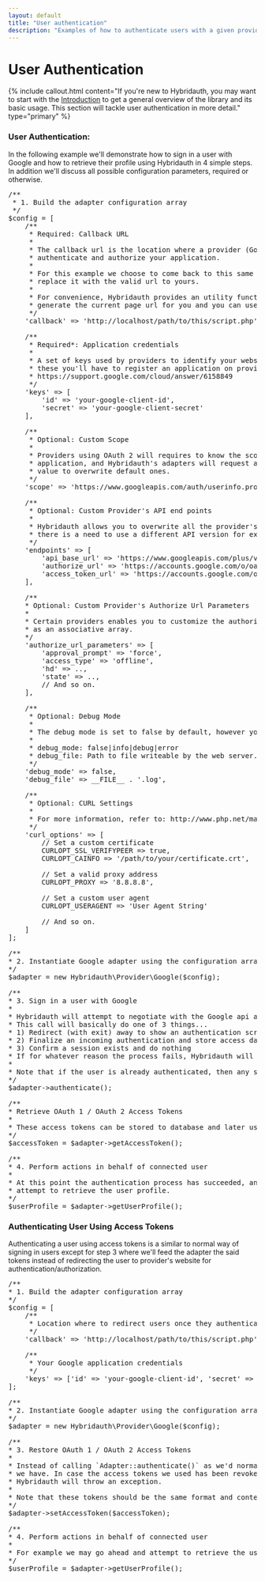 ```yaml
---
layout: default
title: "User authentication"
description: "Examples of how to authenticate users with a given providers and how to make use of OAuth access tokens."
---
```


User Authentication
===================

{% include callout.html content="If you're new to Hybridauth, you may want to start with the [Introduction](introduction.html) to get a general overview of the library and its basic usage. This section will tackle user authentication in more detail." type="primary" %}

### User Authentication:

In the following example we'll demonstrate how to sign in a user with Google and how to retrieve their profile using Hybridauth in 4 simple steps. In addition we'll discuss all possible configuration parameters, required or otherwise.

<pre>
/**
 * 1. Build the adapter configuration array
 */
$config = [
    /**
     * Required: Callback URL
     *
     * The callback url is the location where a provider (Google in this case) will redirect the use once they
     * authenticate and authorize your application.
     *
     * For this example we choose to come back to this same script, however in your project you'll have to you need to
     * replace it with the valid url to yours.
     *
     * For convenience, Hybridauth provides an utility function `Hybridauth\HttpClient\Util::getCurrentUrl()` that can
     * generate the current page url for you and you can use it for the callback.
     */
    'callback' => 'http://localhost/path/to/this/script.php',

    /**
     * Required*: Application credentials
     *
     * A set of keys used by providers to identify your website and only required by those using OAuth 1 and OAuth 2. To acquire
     * these you'll have to register an application on provider's site. In the case of Google for instance you can refer to
     * https://support.google.com/cloud/answer/6158849
     */
    'keys' => [
        'id' => 'your-google-client-id',
        'secret' => 'your-google-client-secret' 
    ],

    /**
     * Optional: Custom Scope
     *
     * Providers using OAuth 2 will requires to know the scope of the authorization a user is going to give to your
     * application, and Hybridauth's adapters will request a limited scope by default, however you may specify a custom
     * value to overwrite default ones.
     */
    'scope' => 'https://www.googleapis.com/auth/userinfo.profile https://www.googleapis.com/auth/userinfo.email',

    /**
     * Optional: Custom Provider's API end points
     *
     * Hybridauth allows you to overwrite all the provider's API end point, which might be useful in some cases like when
     * there is a need to use a different API version for example.
     */
    'endpoints' => [
        'api_base_url' => 'https://www.googleapis.com/plus/v1/',
        'authorize_url' => 'https://accounts.google.com/o/oauth2/auth',
        'access_token_url' => 'https://accounts.google.com/o/oauth2/token',
    ],

    /**
    * Optional: Custom Provider's Authorize Url Parameters
    *
    * Certain providers enables you to customize the authorization url which you can optionality pass in adapter's config
    * as an associative array.
    */
    'authorize_url_parameters' => [
        'approval_prompt' => 'force',
        'access_type' => 'offline',
        'hd' => ..,
        'state' => ..,
        // And so on.
    ],

    /**
     * Optional: Debug Mode
     *
     * The debug mode is set to false by default, however you can rise its level to either 'info', 'debug' or 'error'.
     *
     * debug_mode: false|info|debug|error
     * debug_file: Path to file writeable by the web server. Required if only 'debug_mode' is not false.
     */
    'debug_mode' => false,
    'debug_file' => __FILE__ . '.log',

    /**
     * Optional: CURL Settings
     *
     * For more information, refer to: http://www.php.net/manual/function.curl-setopt.php
     */
    'curl_options' => [
        // Set a custom certificate
        CURLOPT_SSL_VERIFYPEER => true,
        CURLOPT_CAINFO => '/path/to/your/certificate.crt',

        // Set a valid proxy address
        CURLOPT_PROXY => '8.8.8.8',

        // Set a custom user agent
        CURLOPT_USERAGENT => 'User Agent String'
        
        // And so on.
    ]
];

/**
* 2. Instantiate Google adapter using the configuration array we built
*/
$adapter = new Hybridauth\Provider\Google($config);

/**
* 3. Sign in a user with Google
*
* Hybridauth will attempt to negotiate with the Google api and authenticate the user.
* This call will basically do one of 3 things...
* 1) Redirect (with exit) away to show an authentication screen for a provider (e.g. Facebook's OAuth confirmation page)
* 2) Finalize an incoming authentication and store access data in a session
* 3) Confirm a session exists and do nothing
* If for whatever reason the process fails, Hybridauth will then throw an exception.
*
* Note that if the user is already authenticated, then any subsequent call to this method will be ignored.
*/
$adapter->authenticate();

/**
* Retrieve OAuth 1 / OAuth 2 Access Tokens
*
* These access tokens can be stored to database and later used to restore user's session.
*/
$accessToken = $adapter->getAccessToken();

/**
* 4. Perform actions in behalf of connected user
*
* At this point the authentication process has succeeded, and we can proceed with our application logic. For example we may
* attempt to retrieve the user profile.
*/
$userProfile = $adapter->getUserProfile();
</pre>

### Authenticating User Using Access Tokens

Authenticating a user using access tokens is a similar to normal way of signing in users except for step 3 where we'll feed the adapter the said tokens instead of redirecting the user to provider's website for authentication/authorization.

<pre>
/**
* 1. Build the adapter configuration array
*/
$config = [
    /**
     * Location where to redirect users once they authenticate with Google
     */
    'callback' => 'http://localhost/path/to/this/script.php',

    /**
     * Your Google application credentials
     */
    'keys' => ['id' => 'your-google-client-id', 'secret' => 'your-google-client-secret'],
];

/**
* 2. Instantiate Google adapter using the configuration array we built
*/
$adapter = new Hybridauth\Provider\Google($config);

/**
* 3. Restore OAuth 1 / OAuth 2 Access Tokens
*
* Instead of calling `Adapter::authenticate()` as we'd normally do, here we simply feed the adapter any stored access tokens
* we have. In case the access tokens we used has been revoked or expired, the provider's will reject the connection, and
* Hybridauth will throw an exception.
*
* Note that these tokens should be the same format and content returned by `Adapter::getAccessToken()`
*/
$adapter->setAccessToken($accessToken);

/**
* 4. Perform actions in behalf of connected user
*
* For example we may go ahead and attempt to retrieve the user profile.
*/
$userProfile = $adapter->getUserProfile();
</pre>

